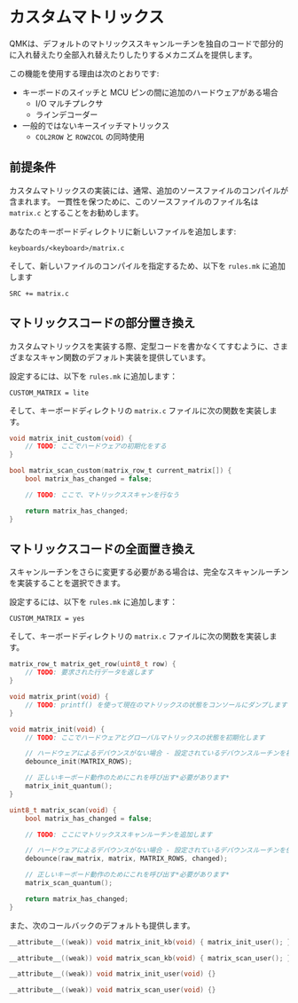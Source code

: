 # カスタムマトリックス

<!---
  grep --no-filename "^[ ]*git diff" docs/ja/*.md | sh
  original document: 0.8.46:docs/custom_matrix.md
  git diff 0.8.46 HEAD -- docs/custom_matrix.md | cat
-->

QMKは、デフォルトのマトリックススキャンルーチンを独自のコードで部分的に入れ替えたり全部入れ替えたりしたりするメカニズムを提供します。

この機能を使用する理由は次のとおりです:

* キーボードのスイッチと MCU ピンの間に追加のハードウェアがある場合
  * I/O マルチプレクサ
  * ラインデコーダー
* 一般的ではないキースイッチマトリックス
  * `COL2ROW` と `ROW2COL` の同時使用

## 前提条件

カスタムマトリックスの実装には、通常、追加のソースファイルのコンパイルが含まれます。
一貫性を保つために、このソースファイルのファイル名は `matrix.c` とすることをお勧めします。

あなたのキーボードディレクトリに新しいファイルを追加します:
```text
keyboards/<keyboard>/matrix.c
```

そして、新しいファイルのコンパイルを指定するため、以下を `rules.mk` に追加します
```make
SRC += matrix.c
```

## マトリックスコードの部分置き換え

カスタムマトリックスを実装する際、定型コードを書かなくてすむように、さまざまなスキャン関数のデフォルト実装を提供しています。

設定するには、以下を `rules.mk` に追加します：
```make
CUSTOM_MATRIX = lite
```

そして、キーボードディレクトリの `matrix.c` ファイルに次の関数を実装します。

```c
void matrix_init_custom(void) {
    // TODO: ここでハードウェアの初期化をする
}

bool matrix_scan_custom(matrix_row_t current_matrix[]) {
    bool matrix_has_changed = false;

    // TODO: ここで、マトリックススキャンを行なう

    return matrix_has_changed;
}
```

## マトリックスコードの全面置き換え

スキャンルーチンをさらに変更する必要がある場合は、完全なスキャンルーチンを実装することを選択できます。

設定するには、以下を `rules.mk` に追加します：
```make
CUSTOM_MATRIX = yes
```

そして、キーボードディレクトリの `matrix.c` ファイルに次の関数を実装します。

```c
matrix_row_t matrix_get_row(uint8_t row) {
    // TODO: 要求された行データを返します
}

void matrix_print(void) {
    // TODO: printf() を使って現在のマトリックスの状態をコンソールにダンプします
}

void matrix_init(void) {
    // TODO: ここでハードウェアとグローバルマトリックスの状態を初期化します

    // ハードウェアによるデバウンスがない場合 - 設定されているデバウンスルーチンを初期化します
    debounce_init(MATRIX_ROWS);

    // 正しいキーボード動作のためにこれを呼び出す*必要があります*
    matrix_init_quantum();
}

uint8_t matrix_scan(void) {
    bool matrix_has_changed = false;

    // TODO: ここにマトリックススキャンルーチンを追加します

    // ハードウェアによるデバウンスがない場合 - 設定されているデバウンスルーチンを使用します
    debounce(raw_matrix, matrix, MATRIX_ROWS, changed);

    // 正しいキーボード動作のためにこれを呼び出す*必要があります*
    matrix_scan_quantum();

    return matrix_has_changed;
}
```

また、次のコールバックのデフォルトも提供します。

```c
__attribute__((weak)) void matrix_init_kb(void) { matrix_init_user(); }

__attribute__((weak)) void matrix_scan_kb(void) { matrix_scan_user(); }

__attribute__((weak)) void matrix_init_user(void) {}

__attribute__((weak)) void matrix_scan_user(void) {}
```
